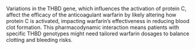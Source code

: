 Variations in the THBD gene, which influences the activation of protein C, affect the efficacy of the anticoagulant warfarin by likely altering how protein C is activated, impacting warfarin’s effectiveness in reducing blood clot formation. This pharmacodynamic interaction means patients with specific THBD genotypes might need tailored warfarin dosages to balance clotting and bleeding risks.